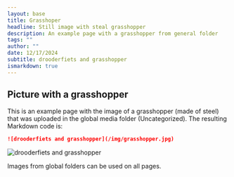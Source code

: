 ```yaml
---
layout: base
title: Grasshoper
headline: Still image with steal grasshopper
description: An example page with a grasshopper from general folder
tags: ""
author: ""
date: 12/17/2024
subtitle: drooderfiets and grasshopper
ismarkdown: true
---
```

## Picture with a grasshopper

This is an example page with the image of a grasshopper (made of steel) that was uploaded in the global media folder (Uncategorized). The resulting Markdown code is:

```markdown
![drooderfiets and grasshopper](/img/grasshopper.jpg)
```

![drooderfiets and grasshopper](/img/grasshopper.jpg)

Images from global folders can be used on all pages.
